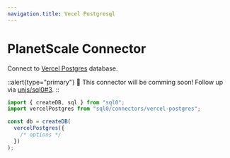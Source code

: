 ```yaml
---
navigation.title: Vecel Postgresql
---
```


# PlanetScale Connector

Connect to [Vercel Postgres](https://vercel.com/docs/storage/vercel-postgres) database.

::alert{type="primary"}
🚀 This connector will be comming soon! Follow up via [unjs/sql0#3](https://github.com/unjs/sql0/issues/3).
::

```js
import { createDB, sql } from "sql0";
import vercelPostgres from "sql0/connectors/vercel-postgres";

const db = createDB(
  vercelPostgres({
    /* options */
  })
);
```
